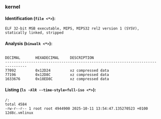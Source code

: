 ### kernel
#### Identification (`file <*>`):
```
ELF 32-bit MSB executable, MIPS, MIPS32 rel2 version 1 (SYSV), statically linked, stripped
```
#### Analysis (`binwalk <*>`):
```

DECIMAL       HEXADECIMAL     DESCRIPTION
--------------------------------------------------------------------------------
77092         0x12D24         xz compressed data
77196         0x12D8C         xz compressed data
1633676       0x18ED8C        xz compressed data
```
#### Listing (`ls -AlR --time-style=full-iso <*>`):
```
/:
total 4584
-rw-r--r-- 1 root root 4944900 2025-10-11 13:54:47.135270523 +0100 12d8c.vmlinux
```

